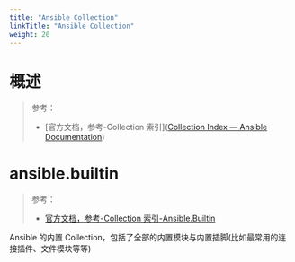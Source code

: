 ```yaml
---
title: "Ansible Collection"
linkTitle: "Ansible Collection"
weight: 20
---
```


# 概述
> 参考：
> - [官方文档，参考-Collection 索引]([Collection Index — Ansible Documentation](https://docs.ansible.com/ansible/latest/collections/index.html))


# ansible.builtin

> 参考：
> - [官方文档，参考-Collection 索引-Ansible.Builtin](https://docs.ansible.com/ansible/latest/collections/ansible/builtin/index.html)

Ansible 的内置 Collection，包括了全部的内置模块与内置插脚(比如最常用的连接插件、文件模块等等)

